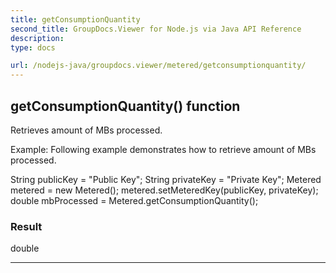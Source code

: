```yaml
---
title: getConsumptionQuantity
second_title: GroupDocs.Viewer for Node.js via Java API Reference
description: 
type: docs

url: /nodejs-java/groupdocs.viewer/metered/getconsumptionquantity/
---
```


## getConsumptionQuantity()  function

 Retrieves amount of MBs processed.
 

 Example: 
 Following example demonstrates how to retrieve amount of MBs processed.
  
 String publicKey = "Public Key";
 String privateKey = "Private Key";
 Metered metered = new Metered();
 metered.setMeteredKey(publicKey, privateKey);
 double mbProcessed = Metered.getConsumptionQuantity();
 
 

### Result
double


---


